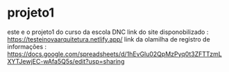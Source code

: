 # projeto1
este e o projeto1 do curso da escola DNC 
link do site disponobilizado : https://testeinovaarquitetura.netlify.app/
link da olamilha de registro de informações : https://docs.google.com/spreadsheets/d/1hEvGlu02QpMzPyq0t3ZFTTzmLXYTJewjEC-wAfa5Q5s/edit?usp=sharing
